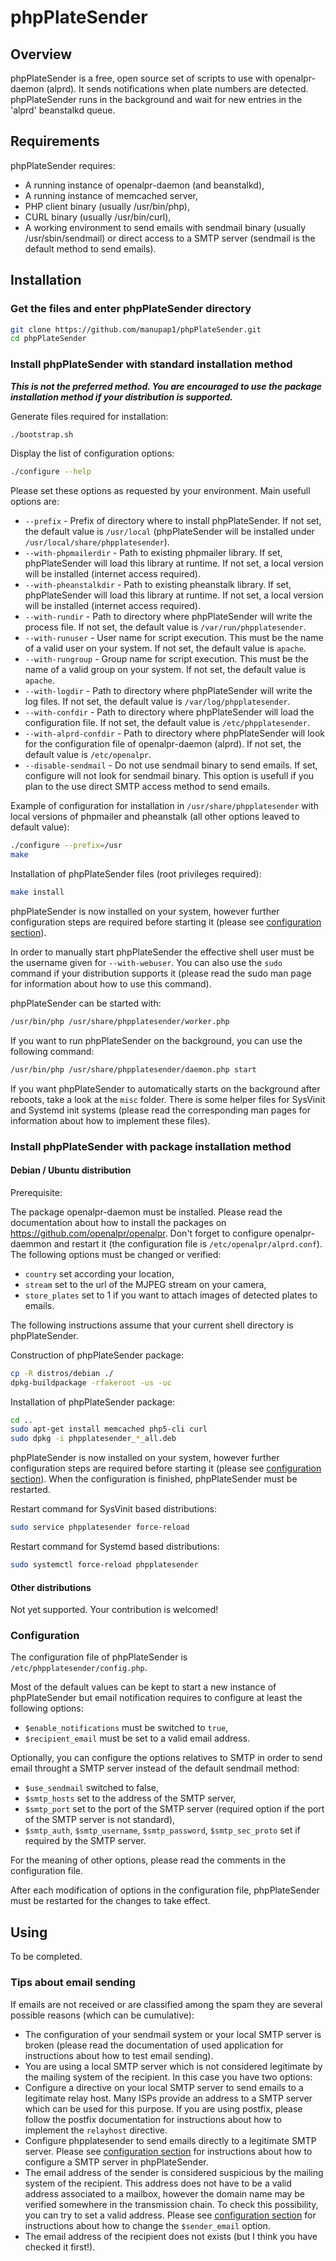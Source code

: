 # phpPlateSender

## Overview

phpPlateSender is a free, open source set of scripts to use with openalpr-daemon (alprd). It sends notifications when plate numbers are detected. phpPlateSender runs in the background and wait for new entries in the 'alprd' beanstalkd queue.

## Requirements

phpPlateSender requires:
- A running instance of openalpr-daemon (and beanstalkd),
- A running instance of memcached server,
- PHP client binary (usually /usr/bin/php),
- CURL binary (usually /usr/bin/curl),
- A working environment to send emails with sendmail binary (usually /usr/sbin/sendmail) or direct access to a SMTP server (sendmail is the default method to send emails).

## Installation

### Get the files and enter phpPlateSender directory

```bash
git clone https://github.com/manupap1/phpPlateSender.git
cd phpPlateSender
```

### Install phpPlateSender with standard installation method

***This is not the preferred method.
You are encouraged to use the package installation method if your distribution is supported.***

Generate files required for installation:
```bash
./bootstrap.sh
```
Display the list of configuration options:
```bash
./configure --help
```
Please set these options as requested by your environment. Main usefull options are:
- `--prefix` - Prefix of directory where to install phpPlateSender. If not set, the default value is `/usr/local` (phpPlateSender will be installed under `/usr/local/share/phpplatesender`).
- `--with-phpmailerdir` - Path to existing phpmailer library. If set, phpPlateSender will load this library at runtime. If not set, a local version will be installed (internet access required).
- `--with-pheanstalkdir` - Path to existing pheanstalk library. If set, phpPlateSender will load this library at runtime. If not set, a local version will be installed (internet access required).
- `--with-rundir` - Path to directory where phpPlateSender will write the process file. If not set, the default value is `/var/run/phpplatesender`.
- `--with-runuser` - User name for script execution. This must be the name of a valid user on your system. If not set, the default value is `apache`.
- `--with-rungroup` - Group name for script execution. This must be the name of a valid group on your system. If not set, the default value is `apache`.
- `--with-logdir` - Path to directory where phpPlateSender will write the log files. If not set, the default value is `/var/log/phpplatesender`.
- `--with-confdir` - Path to directory where phpPlateSender will load the configuration file. If not set, the default value is `/etc/phpplatesender`.
- `--with-alprd-confdir` - Path to directory where phpPlateSender will look for the configuration file of openalpr-daemon (alprd). If not set, the default value is `/etc/openalpr`.
- `--disable-sendmail` - Do not use sendmail binary to send emails. If set, configure will not look for sendmail binary. This option is usefull if you plan to the use direct SMTP access method to send emails.

Example of configuration for installation in `/usr/share/phpplatesender` with local versions of phpmailer and pheanstalk (all other options leaved to default value):
```bash
./configure --prefix=/usr
make
```
Installation of phpPlateSender files (root privileges required):
```bash
make install
```
phpPlateSender is now installed on your system, however further configuration steps are required before starting it (please see [configuration section](https://github.com/manupap1/phpPlateSender#configuration)).

In order to manually start phpPlateSender the effective shell user must be the username given for `--with-webuser`.
You can also use the `sudo` command if your distribution supports it (please read the sudo man page for information about how to use this command).

phpPlateSender can be started with:
```bash
/usr/bin/php /usr/share/phpplatesender/worker.php
```
If you want to run phpPlateSender on the background, you can use the following command:
```bash
/usr/bin/php /usr/share/phpplatesender/daemon.php start
```
If you want phpPlateSender to automatically starts on the background after reboots, take a look at the `misc` folder.
There is some helper files for SysVinit and Systemd init systems (please read the corresponding man pages for information about how to implement these files).

### Install phpPlateSender with package installation method

#### Debian / Ubuntu distribution

Prerequisite:

The package openalpr-daemon must be installed. Please read the documentation about how to install the packages on https://github.com/openalpr/openalpr.
Don't forget to configure openalpr-daemmon and restart it (the configuration file is `/etc/openalpr/alprd.conf`). The following options must be changed or verified:
- `country` set according your location,
- `stream` set to the url of the MJPEG stream on your camera,
- `store_plates` set to 1 if you want to attach images of detected plates to emails.

The following instructions assume that your current shell directory is phpPlateSender.

Construction of phpPlateSender package:
```bash
cp -R distros/debian ./
dpkg-buildpackage -rfakeroot -us -uc
```
Installation of phpPlateSender package:
```bash
cd ..
sudo apt-get install memcached php5-cli curl
sudo dpkg -i phpplatesender_*_all.deb
```
phpPlateSender is now installed on your system, however further configuration steps are required before starting it (please see [configuration section](https://github.com/manupap1/phpPlateSender#configuration)).
When the configuration is finished, phpPlateSender must be restarted.

Restart command for SysVinit based distributions:
```bash
sudo service phpplatesender force-reload
```
Restart command for Systemd based distributions:
```bash
sudo systemctl force-reload phpplatesender
```

#### Other distributions

Not yet supported.
Your contribution is welcomed!

### Configuration

The configuration file of phpPlateSender is `/etc/phpplatesender/config.php`.

Most of the default values can be kept to start a new instance of phpPlateSender but email notification requires to configure at least the following options:
- `$enable_notifications` must be switched to `true`,
- `$recipient_email` must be set to a valid email address.

Optionally, you can configure the options relatives to SMTP in order to send email throught a SMTP server instead of the default sendmail method:
- `$use_sendmail` switched to false,
- `$smtp_hosts` set to the address of the SMTP server,
- `$smtp_port` set to the port of the SMTP server (required option if the port of the SMTP server is not standard),
- `$smtp_auth`, `$smtp_username`, `$smtp_password`, `$smtp_sec_proto` set if required by the SMTP server.

For the meaning of other options, please read the comments in the configuration file.

After each modification of options in the configuration file, phpPlateSender must be restarted for the changes to take effect.

## Using

To be completed.

### Tips about email sending

If emails are not received or are classified among the spam they are several possible reasons (which can be cumulative):
- The configuration of your sendmail system or your local SMTP server is broken (please read the documentation of used application for instructions about how to test email sending).
- You are using a local SMTP server which is not considered legitimate by the mailing system of the recipient. In this case you have two options:
 - Configure a directive on your local SMTP server to send emails to a legitimate relay host. Many ISPs provide an address to a SMTP server which can be used for this purpose. If you are using postfix, please follow the postfix documentation for instructions about how to implement the `relayhost` directive.
 - Configure phpplatesender to send emails directly to a legitimate SMTP server. Please see [configuration section](https://github.com/manupap1/phpPlateSender#configuration) for instructions about how to configure a SMTP server in phpPlateSender.
- The email address of the sender is considered suspicious by the mailing system of the recipient. This address does not have to be a valid address associated to a mailbox, however the domain name may be verified somewhere in the transmission chain. To check this possibility, you can try to set a valid address. Please see [configuration section](https://github.com/manupap1/phpPlateSender#configuration) for instructions about how to change the `$sender_email` option.
- The email address of the recipient does not exists (but I think you have checked it first!).
